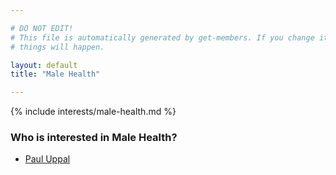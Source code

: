 ```yaml
---

# DO NOT EDIT!
# This file is automatically generated by get-members. If you change it, bad
# things will happen.

layout: default
title: "Male Health"

---
```


{% include interests/male-health.md %}

### Who is interested in Male Health?


* [Paul Uppal](members/paul-uppal.html)
